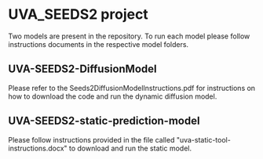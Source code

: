 # UVA_SEEDS2 project

Two models are present in the repository. To run each model please follow instructions documents in the respective model folders.

## UVA-SEEDS2-DiffusionModel

Please refer to the Seeds2DiffusionModelInstructions.pdf for instructions on how to download the code and run the dynamic diffusion model.

## UVA-SEEDS2-static-prediction-model

Please follow instructions provided in the file called "uva-static-tool-instructions.docx" to download and run the static model.
